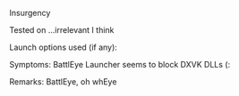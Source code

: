 Insurgency

Tested on ...irrelevant I think

Launch options used (if any):

Symptoms:
BattlEye Launcher seems to block DXVK DLLs (:

Remarks:
BattlEye, oh whEye
